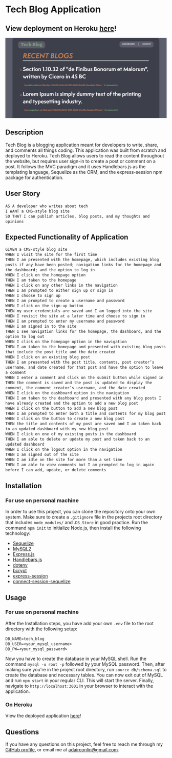 # Tech Blog Application
## View deployment on Heroku [here](https://sheltered-badlands-90401.herokuapp.com/)!
![website-preview](public/imgs/tech_blog_preview.PNG)

## Description
Tech Blog is a blogging application meant for developers to write, share, and comments all things coding. This application was built from scratch and deployed to Heroku. Tech Blog allows users to read the content throughout the website, but requires user sign-in to create a post or comment on a post. It follows the MVC paradigm and it uses Handlebars.js as the templating language, Sequelize as the ORM, and the express-session npm package for authentication.

## User Story
```
AS A developer who writes about tech
I WANT a CMS-style blog site
SO THAT I can publish articles, blog posts, and my thoughts and opinions
```

## Expected Functionality of Application
```
GIVEN a CMS-style blog site
WHEN I visit the site for the first time
THEN I am presented with the homepage, which includes existing blog posts if any have been posted; navigation links for the homepage and the dashboard; and the option to log in
WHEN I click on the homepage option
THEN I am taken to the homepage
WHEN I click on any other links in the navigation
THEN I am prompted to either sign up or sign in
WHEN I choose to sign up
THEN I am prompted to create a username and password
WHEN I click on the sign-up button
THEN my user credentials are saved and I am logged into the site
WHEN I revisit the site at a later time and choose to sign in
THEN I am prompted to enter my username and password
WHEN I am signed in to the site
THEN I see navigation links for the homepage, the dashboard, and the option to log out
WHEN I click on the homepage option in the navigation
THEN I am taken to the homepage and presented with existing blog posts that include the post title and the date created
WHEN I click on an existing blog post
THEN I am presented with the post title, contents, post creator’s username, and date created for that post and have the option to leave a comment
WHEN I enter a comment and click on the submit button while signed in
THEN the comment is saved and the post is updated to display the comment, the comment creator’s username, and the date created
WHEN I click on the dashboard option in the navigation
THEN I am taken to the dashboard and presented with any blog posts I have already created and the option to add a new blog post
WHEN I click on the button to add a new blog post
THEN I am prompted to enter both a title and contents for my blog post
WHEN I click on the button to create a new blog post
THEN the title and contents of my post are saved and I am taken back to an updated dashboard with my new blog post
WHEN I click on one of my existing posts in the dashboard
THEN I am able to delete or update my post and taken back to an updated dashboard
WHEN I click on the logout option in the navigation
THEN I am signed out of the site
WHEN I am idle on the site for more than a set time
THEN I am able to view comments but I am prompted to log in again before I can add, update, or delete comments
```

## Installation
### For use on personal machine
In order to use this project, you can clone the repository onto your own system. Make sure to create a `.gitignore` file in the projects root directory that includes `node_modules/` and .`DS_Store` in good practice. Run the command `npm init` to initialize Node.js, then install the following technology:
- [Sequelize](https://www.npmjs.com/package/sequelize)
- [MySQL2](https://www.npmjs.com/package/mysql2)
- [Express.js](https://www.npmjs.com/package/express)
- [Handlebars.js](https://www.npmjs.com/package/express-handlebars)
- [dotenv](https://www.npmjs.com/package/dotenv)
- [bcrypt](https://www.npmjs.com/package/bcrypt)
- [express-session](https://www.npmjs.com/package/express-session)
- [connect-session-sequelize](https://www.npmjs.com/package/connect-session-sequelize)

## Usage
### For use on personal machine
After the Installation steps, you have add your own `.env` file to the root directory with the following setup:
```
DB_NAME=tech_blog
DB_USER=<your_mysql_username>
DB_PW=<your_mysql_password>
```
Now you have to create the database in your MySQL shell. Run the command `mysql -u root -p` followed by your MySQL password. Then, after making sure you're in the project root directory, run `source db/schema.sql` to create the database and necessary tables. You can now exit out of MySQL and run `npm start` in your regular CLI. This will start the server. Finally, navigate to `http://localhost:3001` in your browser to interact with the application.

### On Heroku
View the deployed application [here](https://sheltered-badlands-90401.herokuapp.com/)!

## Questions
If you have any questions on this project, feel free to reach me through my [GitHub profile](https://github.com/adairconlin/), or email me at adairconlin@gmail.com.
